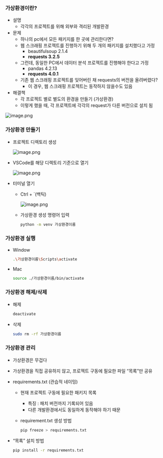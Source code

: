 ### 가상환경이란?

- 설명
    - 각각의 프로젝트를 위해 외부와 격리된 개발환경
- 문제
    - 하나의 pc에서 모든 패키지를 한 곳에 관리한다면?
    - 웹 스크래핑 프로젝트를 진행하기 위해 두 개의 패키지를 설치했다고 가정
        - beautifulsoup 2.1.4
        - **requests 3.2.5**
    - 그런데, 동일한 PC에서 데이터 분석 프로젝트를 진행해야 한다고 가정
        - pandas 4.2.13
        - **requests 4.0.1**
    - 기존 웹 스크래핑 프로젝트를 잊어버린 채 requests의 버전을 올려버렸다?
        - 이 경우, 웹 스크래핑 프로젝트는 동작하지 않을수도 있음
- 해결책
    - 각 프로젝트 별로 별도의 환경을 만들기 (가상환경)
    - 이렇게 했을 때, 각 프로젝트에 각각의 request가 다른 버전으로 설치 됨

![image.png](https://prod-files-secure.s3.us-west-2.amazonaws.com/f0d09fab-f760-445a-969a-74459f3b88cd/b5302ba1-ab2c-45a3-a6c0-ffcf32180d1b/image.png)

### 가상환경 만들기

- 프로젝트 디렉토리 생성
    
    ![image.png](https://prod-files-secure.s3.us-west-2.amazonaws.com/f0d09fab-f760-445a-969a-74459f3b88cd/b3850072-61bd-4ffa-9433-a38927c365f8/image.png)
    
- VSCode를 해당 디렉토리 기준으로 열기
    
    ![image.png](https://prod-files-secure.s3.us-west-2.amazonaws.com/f0d09fab-f760-445a-969a-74459f3b88cd/08942639-3691-49bf-a166-ad9600623e97/image.png)
    
- 터미널 열기
    - Ctrl + `(백틱)
        
        ![image.png](https://prod-files-secure.s3.us-west-2.amazonaws.com/f0d09fab-f760-445a-969a-74459f3b88cd/5ea30a69-4a1c-4f48-b6b3-17a666e7603a/image.png)
        
    - 가상환경 생성 명령어 입력
        
        ```bash
        python -m venv 가상환경이름
        ```
        

### 가상환경 실행

- Window
    
    ```bash
    .\가상환경이름\Scripts\activate
    ```
    
- Mac
    
    ```bash
    source ./가상환경이름/bin/activate
    ```
    

### 가상환경 해제/삭제

- 해제
    
    ```bash
    deactivate
    ```
    
- 삭제
    
    ```bash
    sudo rm -rf 가상환경이름
    ```
    

### 가상환경 관리

- 가상환경은 무겁다
- 가상환경을 직접 공유하지 않고, 프로젝트 구동에 필요한 파일 “목록”만 공유
- requirements.txt (관습적 네이밍)
    - 현재 프로젝트 구동에 필요한 패키지 목록
        - 특징 : 패치 버전까지 기록되어 있음
        - 다른 개발환경에서도 동일하게 동작해야 하기 때문
    - requirement.txt 생성 방법
        
        ```bash
        pip freeze > requirements.txt
        ```
        
- “목록” 설치 방법
    
    ```bash
    pip install -r requirements.txt
    ```